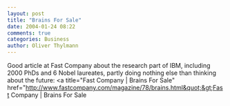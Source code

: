 ```yaml
---
layout: post
title: "Brains For Sale"
date: 2004-01-24 08:22
comments: true
categories: Business
author: Oliver Thylmann
---
```



Good article at Fast Company about the research part of IBM, including 2000 PhDs and 6 Nobel laureates, partly doing nothing else than thinking about the future: &lt;a title=&quot;Fast Company | Brains For Sale&quot; href=&quot;http://www.fastcompany.com/magazine/78/brains.html&quot;&gt;Fast Company | Brains For Sale


